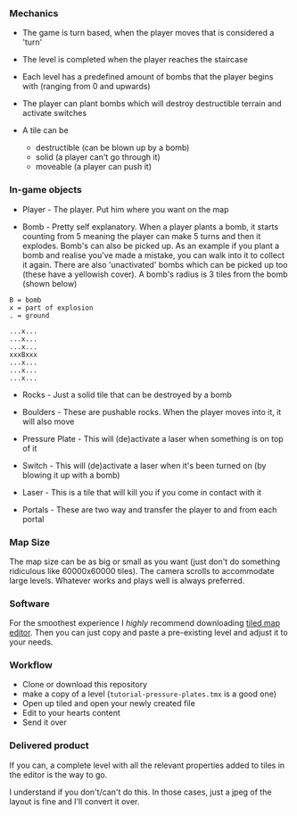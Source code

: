 ### Mechanics

- The game is turn based, when the player moves that is considered a 'turn'

- The level is completed when the player reaches the staircase

- Each level has a predefined amount of bombs that the player begins with (ranging from 0 and upwards)

- The player can plant bombs which will destroy destructible terrain and activate switches

- A tile can be
    - destructible (can be blown up by a bomb)
    - solid (a player can't go through it)
    - moveable (a player can push it)

### In-game objects

- Player - The player. Put him where you want on the map

- Bomb - Pretty self explanatory. When a player plants a bomb, it starts
  counting from 5 meaning the player can make 5 turns and then it explodes.
  Bomb's can also be picked up. As an example if you plant a bomb and realise
  you've made a mistake, you can walk into it to collect it again.  There are
  also 'unactivated' bombs which can be picked up too (these have a yellowish
  cover).  A bomb's radius is 3 tiles from the bomb (shown below)


```
B = bomb
x = part of explosion
. = ground

...x...
...x...
...x...
xxxBxxx
...x...
...x...
...x...
```

- Rocks - Just a solid tile that can be destroyed by a bomb

- Boulders - These are pushable rocks. When the player moves into it, it will
  also move

- Pressure Plate - This will (de)activate a laser when something is on top of it

- Switch - This will (de)activate a laser when it's been turned on (by blowing
  it up with a bomb)

- Laser - This is a tile that will kill you if you come in contact with it

- Portals - These are two way and transfer the player to and from each portal

### Map Size

The map size can be as big or small as you want (just don't do something
ridiculous like 60000x60000 tiles). The camera scrolls to accommodate large
levels. Whatever works and plays well is always preferred.

### Software

For the smoothest experience I *highly* recommend downloading [tiled map
editor](https://www.mapeditor.org/download.html). Then you can just copy and
paste a pre-existing level and adjust it to your needs.

### Workflow

- Clone or download this repository
- make a copy of a level (`tutorial-pressure-plates.tmx` is a good one)
- Open up tiled and open your newly created file
- Edit to your hearts content
- Send it over

### Delivered product

If you can, a complete level with all the relevant properties added to tiles in
the editor is the way to go.

I understand if you don't/can't do this. In those cases, just a jpeg of the
layout is fine and I'll convert it over.
